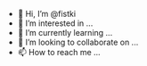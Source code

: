 - 👋 Hi, I’m @fistki
- 👀 I’m interested in ...
- 🌱 I’m currently learning ...
- 💞️ I’m looking to collaborate on ...
- 📫 How to reach me ...

<!---
fistki/fistki is a ✨ special ✨ repository because its `README.md` (this file) appears on your GitHub profile.
You can click the Preview link to take a look at your changes.
--->
